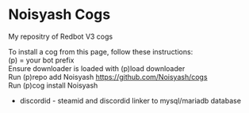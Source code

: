 # Noisyash Cogs
My repositry of Redbot V3 cogs 

To install a cog from this page, follow these instructions:\
(p) = your bot prefix\
Ensure downloader is loaded with (p)load downloader\
Run (p)repo add Noisyash https://github.com/Noisyash/cogs  
Run (p)cog install Noisyash <CogName>

- discordid  - steamid and discordid linker to mysql/mariadb database
